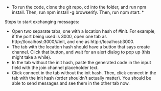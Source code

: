 * To run the code, clone the git repo, cd into the folder, and run npm install. Then, run npm install -g browserify. Then, run npm start. *

Steps to start exchanging messages:

* Open two separate tabs, one with a location hash of #init. For example, if the port being used is 3000, open one tab as http://localhost:3000/#init, and one as http://localhost:3000.
* The tab with the location hash should have a button that says create channel. Click that button, and wait for an alert dialog to pop up (this might take a while).
* In the tab without the init hash, paste the generated code in the input field with the join channel placeholder text.
* Click connect in the tab without the init hash. Then, click connect in the tab with the init hash (order shouldn't actually matter). You should be able to send messages and see them in the other tab now. 
